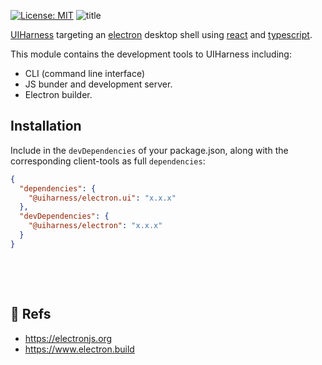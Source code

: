 [![License: MIT](https://img.shields.io/badge/License-MIT-green.svg)](https://opensource.org/licenses/MIT)
![title](https://user-images.githubusercontent.com/185555/51506128-84286400-1e4f-11e9-87a7-42b73457ff1b.jpg)

[UIHarness](https://uiharness.com) targeting an [electron](https://electronjs.org/) desktop shell using [react](https://reactjs.org/) and [typescript](https://www.typescriptlang.org/).

This module contains the development tools to UIHarness including:

- CLI (command line interface)
- JS bunder and development server.
- Electron builder.

## Installation

Include in the `devDependencies` of your package.json, along with the corresponding client-tools as full `dependencies`:

```json
{
  "dependencies": {
    "@uiharness/electron.ui": "x.x.x"
  },
  "devDependencies": {
    "@uiharness/electron": "x.x.x"
  }
}
```


<p>&nbsp;</p>
<p>&nbsp;</p>

## 🔗 Refs
- https://electronjs.org
- https://www.electron.build

<p>&nbsp;</p>

